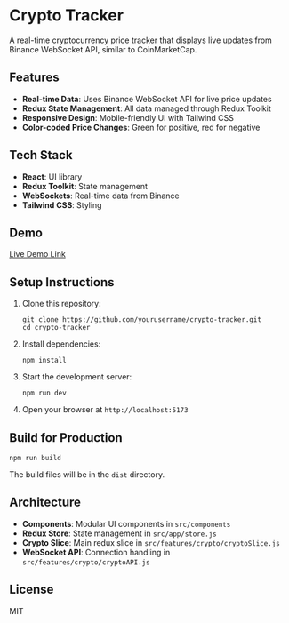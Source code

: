 # Crypto Tracker

A real-time cryptocurrency price tracker that displays live updates from Binance WebSocket API, similar to CoinMarketCap.

## Features

- **Real-time Data**: Uses Binance WebSocket API for live price updates
- **Redux State Management**: All data managed through Redux Toolkit
- **Responsive Design**: Mobile-friendly UI with Tailwind CSS
- **Color-coded Price Changes**: Green for positive, red for negative

## Tech Stack

- **React**: UI library
- **Redux Toolkit**: State management
- **WebSockets**: Real-time data from Binance
- **Tailwind CSS**: Styling

## Demo

[Live Demo Link](your-demo-link-here)

## Setup Instructions

1. Clone this repository:
   ```
   git clone https://github.com/yourusername/crypto-tracker.git
   cd crypto-tracker
   ```

2. Install dependencies:
   ```
   npm install
   ```

3. Start the development server:
   ```
   npm run dev
   ```

4. Open your browser at `http://localhost:5173`

## Build for Production

```
npm run build
```

The build files will be in the `dist` directory.

## Architecture

- **Components**: Modular UI components in `src/components`
- **Redux Store**: State management in `src/app/store.js`
- **Crypto Slice**: Main redux slice in `src/features/crypto/cryptoSlice.js`
- **WebSocket API**: Connection handling in `src/features/crypto/cryptoAPI.js`

## License

MIT 